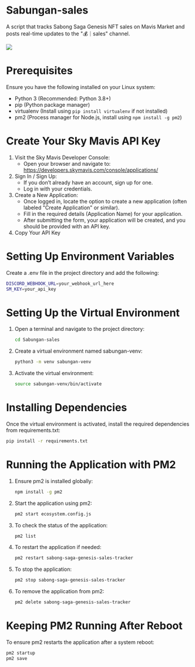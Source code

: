 # Sabungan-sales
A script that tracks Sabong Saga Genesis NFT sales on Mavis Market and posts real-time updates to the "💰｜sales" channel.

<image src=./images/sample.png/>

# Prerequisites
Ensure you have the following installed on your Linux system:
- Python 3 (Recommended: Python 3.8+)
- pip (Python package manager)
- virtualenv (Install using `pip install virtualenv` if not installed)
- pm2 (Process manager for Node.js, install using `npm install -g pm2`)

# Create Your Sky Mavis API Key
1. Visit the Sky Mavis Developer Console:
   -  Open your browser and navigate to: https://developers.skymavis.com/console/applications/
2. Sign In / Sign Up:
   - If you don’t already have an account, sign up for one.
   - Log in with your credentials.
3. Create a New Application:
   - Once logged in, locate the option to create a new application (often labeled "Create Application" or similar).
   - Fill in the required details (Application Name) for your application.
   - After submitting the form, your application will be created, and you should be provided with an API key.
4. Copy Your API Key

# Setting Up Environment Variables
Create a .env file in the project directory and add the following:
```bash
DISCORD_WEBHOOK_URL=your_webhook_url_here
SM_KEY=your_api_key
```

# Setting Up the Virtual Environment
1. Open a terminal and navigate to the project directory:
   ```bash
   cd Sabungan-sales
   ```
3. Create a virtual environment named sabungan-venv:
   ```bash
   python3 -m venv sabungan-venv
   ```
5. Activate the virtual environment:
   ```bash
   source sabungan-venv/bin/activate
   ```

# Installing Dependencies
Once the virtual environment is activated, install the required dependencies from requirements.txt:
   ```bash
   pip install -r requirements.txt
   ```

# Running the Application with PM2
1. Ensure pm2 is installed globally:
   ```bash
   npm install -g pm2
   ```
2. Start the application using pm2:
   ```bash
   pm2 start ecosystem.config.js
   ```
3. To check the status of the application:
   ```bash
   pm2 list
   ```
4. To restart the application if needed:
   ```bash
   pm2 restart sabong-saga-genesis-sales-tracker
   ```
5. To stop the application:
    ```bash
   pm2 stop sabong-saga-genesis-sales-tracker
   ```
6. To remove the application from pm2:
   ```bash
   pm2 delete sabong-saga-genesis-sales-tracker
   ```
   
# Keeping PM2 Running After Reboot
To ensure pm2 restarts the application after a system reboot:
   ```bash
   pm2 startup
   pm2 save
   ```
